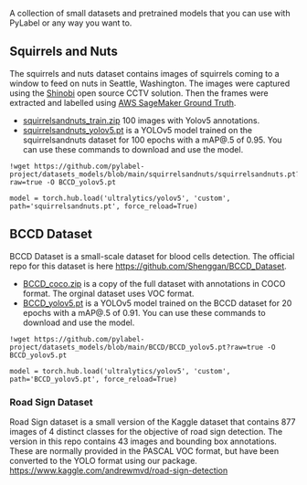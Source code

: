 A collection of small datasets and pretrained models that you can use with PyLabel or any way you want to.

## Squirrels and Nuts
The squirrels and nuts dataset contains images of squirrels coming to a window to feed on nuts in Seattle, Washington.  The images were captured using the [Shinobi](https://shinobi.video/) open source CCTV solution. Then the frames were extracted and labelled using [AWS SageMaker Ground Truth](https://aws.amazon.com/sagemaker/data-labeling/). 
- [squirrelsandnuts_train.zip](squirrelsandnuts/squirrelsandnuts_train.zip) 100 images with Yolov5 annotations.
- [squirrelsandnuts_yolov5.pt](squirrelsandnuts/squirrelsandnuts_yolov5.pt) is a YOLOv5 model trained on the squirrelsandnuts dataset for 100 epochs with a mAP@.5 of 0.95.  You can use these commands to download and use the model. 
```
!wget https://github.com/pylabel-project/datasets_models/blob/main/squirrelsandnuts/squirrelsandnuts.pt?raw=true -O BCCD_yolov5.pt

model = torch.hub.load('ultralytics/yolov5', 'custom', path='squirrelsandnuts.pt', force_reload=True) 
```

## BCCD Dataset
BCCD Dataset is a small-scale dataset for blood cells detection. The official repo for this dataset is here https://github.com/Shenggan/BCCD_Dataset.
-  [BCCD_coco.zip](BCCD/BCCD_coco.zip) is a copy of the full dataset with annotations in COCO format. The orginal dataset uses VOC format.
- [BCCD_yolov5.pt](BCCD/BCCD_yolov5.pt) is a YOLOv5 model trained on the BCCD dataset for 20 epochs with a mAP@.5 of 0.91.  You can use these commands to download and use the model. 

```
!wget https://github.com/pylabel-project/datasets_models/blob/main/BCCD/BCCD_yolov5.pt?raw=true -O BCCD_yolov5.pt

model = torch.hub.load('ultralytics/yolov5', 'custom', path='BCCD_yolov5.pt', force_reload=True) 
```

### Road Sign Dataset 
Road Sign dataset is a small version of the Kaggle dataset that contains 877 images of 4 distinct classes for the objective of road sign detection. The version in this repo contains 43 images and bounding box annotations. These are normally provided in the PASCAL VOC format, but have been converted to the YOLO format using our package. https://www.kaggle.com/andrewmvd/road-sign-detection
